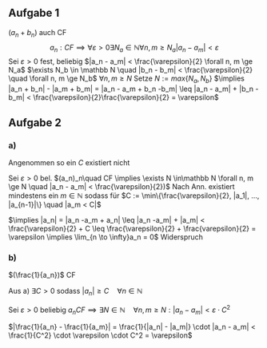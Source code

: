## Aufgabe 1
$(a_n + b_n)$ auch CF
$$a_n: CF \implies \forall \varepsilon > 0 \exists N_a \in\mathbb N\forall n, m \ge N_a |a_n - a_m| < \varepsilon$$
Sei $\varepsilon > 0$ fest, beliebig $|a_n - a_m| < \frac{\varepsilon}{2} \forall n, m \ge N_a$
$\exists N_b \in \mathbb N \quad |b_n - b_m| < \frac{\varepsilon}{2} \quad \forall n, m \ge N_b$
$\forall n, m \geq N$ Setze $N:= max\{N_a, N_b\}$ 
$\implies |a_n + b_n| - |a_m + b_m| = |a_n - a_m + b_n -b_m| \leq |a_n - a_m| + |b_n -b_m| < \frac{\varepsilon}{2}\frac{\varepsilon}{2} = \varepsilon$


## Aufgabe 2

### a)
Angenommen so ein $C$ existiert nicht

Sei $\varepsilon > 0$ bel. $(a_n)_n\quad CF \implies \exists N \in\mathbb N \forall n, m \ge N \quad |a_n - a_m| < \frac{\varepsilon}{2})$
Nach Ann. existiert mindestens ein $m \in \mathbb N$ sodass für $C := \min\{\frac{\varepsilon}{2},  |a_1|, ..., |a_{n-1}|\} \quad |a_m < C|$

$\implies |a_n| = |a_n -a_m + a_n| \leq |a_n -a_m| + |a_m| < \frac{\varepsilon}{2} + C \leq \frac{\varepsilon}{2} + \frac{varepsilon}{2}  = \varepsilon \implies \lim_{n \to \infty}a_n = 0$ Widerspruch

### b)
$(\frac{1}{a_n})$ CF

Aus a) $\exists C > 0$ sodass $|a_n| \geq C \quad\forall n \in \mathbb N$

Sei $\varepsilon > 0$ beliebig $a_n CF \implies \exists N\in\mathbb N \quad\forall n, m \ge N: |a_n - a_m| < \varepsilon \cdot C^2$

$|\frac{1}{a_n} - \frac{1}{a_m}| = \frac{1}{|a_n| - |a_m|} \cdot |a_n - a_m| < \frac{1}{C^2} \cdot \varepsilon \cdot C^2 = \varepsilon$


